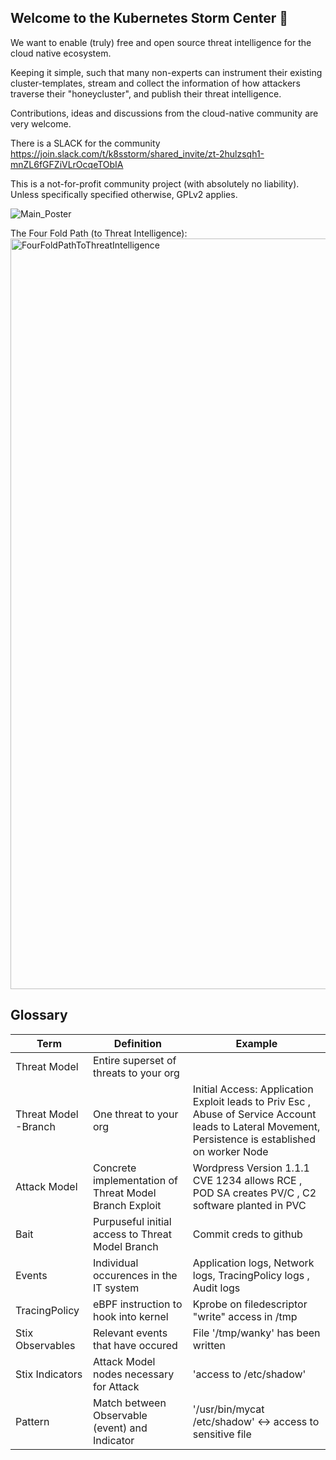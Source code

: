 ## Welcome to the Kubernetes Storm Center 👋

We want to enable (truly) free and open source threat intelligence for the cloud native ecosystem.

Keeping it simple, such that many non-experts can instrument their existing cluster-templates, stream and collect the information of how attackers traverse their "honeycluster", and publish their threat intelligence.

Contributions, ideas and discussions from the cloud-native community are very welcome.

There is a SLACK for the community https://join.slack.com/t/k8sstorm/shared_invite/zt-2hulzsqh1-mnZL6fGFZiVLrOcqeTObIA 

This is a not-for-profit community project (with absolutely no liability). Unless specifically specified otherwise, GPLv2 applies.


![Main_Poster](https://github.com/k8sstormcenter/.github/assets/70207455/2257d1d1-22e7-4280-99c5-c8efcf10c744)

The Four Fold Path (to Threat Intelligence):
<img width="1201" alt="FourFoldPathToThreatIntelligence" src="https://github.com/k8sstormcenter/.github/assets/70207455/1bfa4606-d6e5-4ddf-91a0-8993160a64e7">


## Glossary
| Term | Definition | Example |   
|------|------------|---------|
|  Threat Model    |     Entire superset of threats to your org       |         |   
|  Threat Model -Branch   |   One threat to your org         | Initial Access:    Application Exploit leads to Priv Esc , Abuse of Service Account leads to Lateral Movement, Persistence is established on worker Node    |   
|  Attack Model    |   Concrete implementation of Threat Model Branch Exploit       |    Wordpress Version 1.1.1 CVE 1234 allows RCE , POD SA creates PV/C , C2 software planted in PVC       |   
|  Bait    |  Purpuseful initial access to Threat Model Branch         |    Commit creds to github     |  
|  Events    |    Individual occurences in the IT system        |   Application logs, Network logs, TracingPolicy logs  , Audit logs    |  
|  TracingPolicy    |   eBPF instruction to hook into kernel         |   Kprobe on filedescriptor "write" access in /tmp      |  
|  Stix Observables   |   Relevant events that have occured         |    File '/tmp/wanky' has been written     |  
|  Stix Indicators   |     Attack Model nodes necessary for Attack        |  'access to /etc/shadow'       |  
|  Pattern   |    Match between Observable (event) and Indicator        |    '/usr/bin/mycat /etc/shadow'   <-> access to sensitive file  |  
